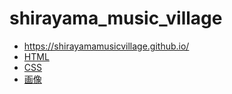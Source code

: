 # shirayama_music_village
 
- https://shirayamamusicvillage.github.io/
- [HTML](index.html)
- [CSS](style.css)
- [画像](img/)
